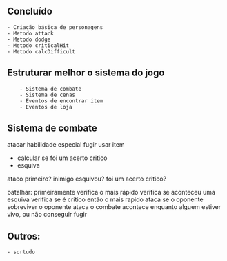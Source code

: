 ## Concluído
    - Criação básica de personagens
    - Metodo attack
    - Metodo dodge
    - Metodo criticalHit
    - Metodo calcDifficult

## Estruturar melhor o sistema do jogo
        - Sistema de combate
        - Sistema de cenas
        - Eventos de encontrar item
        - Eventos de loja

## Sistema de combate

atacar
habilidade especial
fugir 
usar item 

- calcular se foi um acerto critico
- esquiva

ataco primeiro?
inimigo esquivou?
foi um acerto critico?

batalhar:
	primeiramente verifica o mais rápido
	verifica se aconteceu uma esquiva
	verifica se é critico
	então o mais rapido ataca
	se o oponente sobreviver o oponente ataca
	o combate acontece enquanto alguem estiver vivo, ou 		não conseguir fugir

## Outros: 
    - sortudo